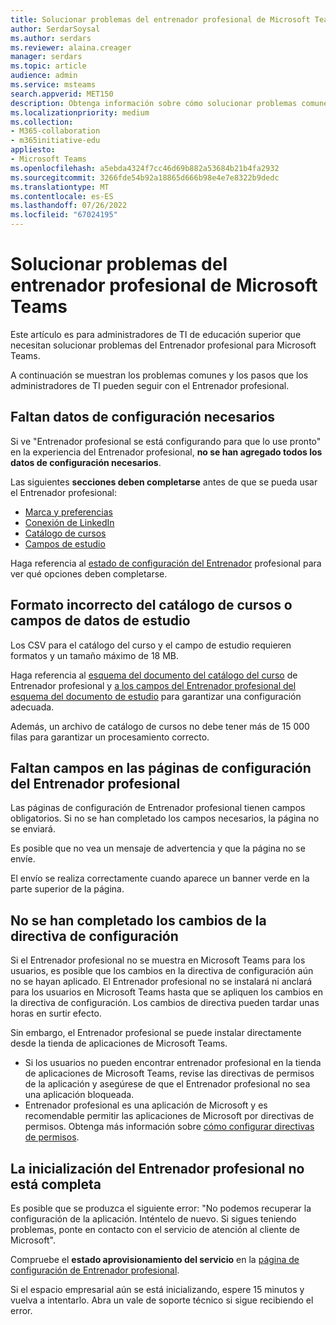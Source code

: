 ```yaml
---
title: Solucionar problemas del entrenador profesional de Microsoft Teams
author: SerdarSoysal
ms.author: serdars
ms.reviewer: alaina.creager
manager: serdars
ms.topic: article
audience: admin
ms.service: msteams
search.appverid: MET150
description: Obtenga información sobre cómo solucionar problemas comunes en el Entrenador profesional para Microsoft Teams.
ms.localizationpriority: medium
ms.collection:
- M365-collaboration
- m365initiative-edu
appliesto:
- Microsoft Teams
ms.openlocfilehash: a5ebda4324f7cc46d69b882a53684b21b4fa2932
ms.sourcegitcommit: 3266fde54b92a18865d666b98e4e7e8322b9dedc
ms.translationtype: MT
ms.contentlocale: es-ES
ms.lasthandoff: 07/26/2022
ms.locfileid: "67024195"
---
```

# <a name="troubleshoot-career-coach-for-microsoft-teams"></a>Solucionar problemas del entrenador profesional de Microsoft Teams

Este artículo es para administradores de TI de educación superior que necesitan solucionar problemas del Entrenador profesional para Microsoft Teams.

A continuación se muestran los problemas comunes y los pasos que los administradores de TI pueden seguir con el Entrenador profesional.

## <a name="missing-required-configuration-data"></a>Faltan datos de configuración necesarios

Si ve "Entrenador profesional se está configurando para que lo use pronto" en la experiencia del Entrenador profesional, **no se han agregado todos los datos de configuración necesarios**.

Las siguientes **secciones deben completarse** antes de que se pueda usar el Entrenador profesional:

- [Marca y preferencias](career-coach-set-up-steps.md#brand-and-preferences)
- [Conexión de LinkedIn](career-coach-set-up-steps.md#linkedin-connection)
- [Catálogo de cursos](career-coach-set-up-steps.md#course-catalog)
- [Campos de estudio](career-coach-set-up-steps.md#fields-of-study)

Haga referencia al [estado de configuración del Entrenador](career-coach-set-up-steps.md#configuration-status) profesional para ver qué opciones deben completarse.

## <a name="incorrect-formatting-of-course-catalog-or-fields-of-study-data"></a>Formato incorrecto del catálogo de cursos o campos de datos de estudio

Los CSV para el catálogo del curso y el campo de estudio requieren formatos y un tamaño máximo de 18 MB.

Haga referencia al [esquema del documento del catálogo del curso](career-coach-set-up-steps.md#course-catalog-document-format-and-schema) de Entrenador profesional y [a los campos del Entrenador profesional del esquema del documento de estudio](career-coach-set-up-steps.md#fields-of-study-document-format-and-schema) para garantizar una configuración adecuada.

Además, un archivo de catálogo de cursos no debe tener más de 15 000 filas para garantizar un procesamiento correcto.

## <a name="missing-fields-in-career-coach-settings-pages"></a>Faltan campos en las páginas de configuración del Entrenador profesional

Las páginas de configuración de Entrenador profesional tienen campos obligatorios. Si no se han completado los campos necesarios, la página no se enviará.

Es posible que no vea un mensaje de advertencia y que la página no se envíe.

El envío se realiza correctamente cuando aparece un banner verde en la parte superior de la página.

## <a name="setup-policy-changes-arent-complete"></a>No se han completado los cambios de la directiva de configuración

Si el Entrenador profesional no se muestra en Microsoft Teams para los usuarios, es posible que los cambios en la directiva de configuración aún no se hayan aplicado. El Entrenador profesional no se instalará ni anclará para los usuarios en Microsoft Teams hasta que se apliquen los cambios en la directiva de configuración. Los cambios de directiva pueden tardar unas horas en surtir efecto.

Sin embargo, el Entrenador profesional se puede instalar directamente desde la tienda de aplicaciones de Microsoft Teams.

- Si los usuarios no pueden encontrar entrenador profesional en la tienda de aplicaciones de Microsoft Teams, revise las directivas de permisos de la aplicación y asegúrese de que el Entrenador profesional no sea una aplicación bloqueada.
- Entrenador profesional es una aplicación de Microsoft y es recomendable permitir las aplicaciones de Microsoft por directivas de permisos. Obtenga más información sobre [cómo configurar directivas de permisos](teams-app-permission-policies.md).

## <a name="career-coach-initialization-isnt-complete"></a>La inicialización del Entrenador profesional no está completa

Es posible que se produzca el siguiente error: "No podemos recuperar la configuración de la aplicación. Inténtelo de nuevo. Si sigues teniendo problemas, ponte en contacto con el servicio de atención al cliente de Microsoft".

Compruebe el **estado aprovisionamiento del servicio** en la [página de configuración de Entrenador profesional](career-coach-set-up-steps.md#career-coach-settings-status).

Si el espacio empresarial aún se está inicializando, espere 15 minutos y vuelva a intentarlo. Abra un vale de soporte técnico si sigue recibiendo el error.
